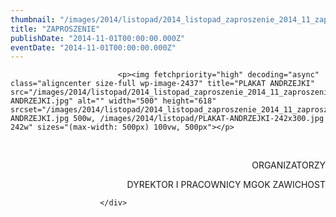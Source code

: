 ```yaml
---
thumbnail: "/images/2014/listopad/2014_listopad_zaproszenie_2014_11_zaproszenie_PLAKAT-ANDRZEJKI.jpg"
title: "ZAPROSZENIE"
publishDate: "2014-11-01T00:00:00.000Z"
eventDate: "2014-11-01T00:00:00.000Z"
---
```


<div class="entry-content">
							
							<p><img fetchpriority="high" decoding="async" class="aligncenter size-full wp-image-2437" title="PLAKAT ANDRZEJKI" src="/images/2014/listopad/2014_listopad_zaproszenie_2014_11_zaproszenie_PLAKAT-ANDRZEJKI.jpg" alt="" width="500" height="618" srcset="/images/2014/listopad/2014_listopad_zaproszenie_2014_11_zaproszenie_PLAKAT-ANDRZEJKI.jpg 500w, /images/2014/listopad/PLAKAT-ANDRZEJKI-242x300.jpg 242w" sizes="(max-width: 500px) 100vw, 500px"></p>
<p>&nbsp;</p>
<p style="text-align: right;">ORGANIZATORZY</p>
<p style="text-align: right;">DYREKTOR I PRACOWNICY MGOK ZAWICHOST</p>
						
						</div>
